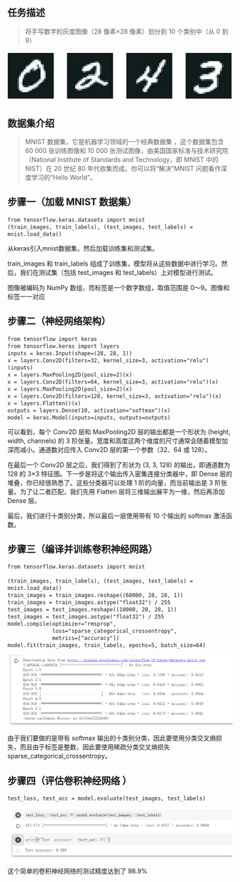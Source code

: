 
## 任务描述
> 将手写数字的灰度图像（28 像素×28 像素）划分到 10 个类别中（从 0 到 9） 

![1682523159047](1.手写数字识别.assets/1682523159047.png)

## 数据集介绍

> MNIST 数据集，它是机器学习领域的一个经典数据集 ，这个数据集包含 60 000 张训练图像和 10 000 张测试图像，由美国国家标准与技术研究院（National Institute of Standards and Technology，即 MNIST 中的 NIST）在 20 世纪 80 年代收集而成。你可以将“解决”MNIST 问题看作深度学习的“Hello World”。



## 步骤一（加载 MNIST 数据集）

```
from tensorflow.keras.datasets import mnist
(train_images, train_labels), (test_images, test_labels) = mnist.load_data()
```

从keras引入mnist数据集，然后加载训练集和测试集。

train_images 和 train_labels 组成了训练集，模型将从这些数据中进行学习。然后，我们在测试集（包括 test_images 和 test_labels）上对模型进行测试。

图像被编码为 NumPy 数组，而标签是一个数字数组，取值范围是 0～9。图像和标签一一对应

## 步骤二（神经网络架构）

```
from tensorflow import keras
from tensorflow.keras import layers
inputs = keras.Input(shape=(28, 28, 1))
x = layers.Conv2D(filters=32, kernel_size=3, activation="relu")(inputs)
x = layers.MaxPooling2D(pool_size=2)(x)
x = layers.Conv2D(filters=64, kernel_size=3, activation="relu")(x)
x = layers.MaxPooling2D(pool_size=2)(x)
x = layers.Conv2D(filters=128, kernel_size=3, activation="relu")(x)
x = layers.Flatten()(x)
outputs = layers.Dense(10, activation="softmax")(x)
model = keras.Model(inputs=inputs, outputs=outputs)
```

可以看到，每个 Conv2D 层和 MaxPooling2D 层的输出都是一个形状为 (height, width, channels) 的 3 阶张量。宽度和高度这两个维度的尺寸通常会随着模型加深而减小。通道数对应传入 Conv2D 层的第一个参数（32、64 或 128）。

在最后一个 Conv2D 层之后，我们得到了形状为 (3, 3, 128) 的输出，即通道数为 128 的 3×3 特征图。下一步是将这个输出传入密集连接分类器中，即 Dense 层的堆叠，你已经很熟悉了。这些分类器可以处理 1 阶的向量，而当前输出是 3 阶张量。为了让二者匹配，我们先用 Flatten 层将三维输出展平为一维，然后再添加 Dense 层。

最后，我们进行十类别分类，所以最后一层使用带有 10 个输出的 softmax 激活函数。

## 步骤三（编译并训练卷积神经网路）

```
from tensorflow.keras.datasets import mnist

(train_images, train_labels), (test_images, test_labels) = mnist.load_data()
train_images = train_images.reshape((60000, 28, 28, 1))
train_images = train_images.astype("float32") / 255
test_images = test_images.reshape((10000, 28, 28, 1))
test_images = test_images.astype("float32") / 255
model.compile(optimizer="rmsprop",
              loss="sparse_categorical_crossentropy",
              metrics=["accuracy"])
model.fit(train_images, train_labels, epochs=5, batch_size=64)
```

![1682523791488](1.手写数字识别.assets/1682523791488.png)

由于我们要做的是带有 softmax 输出的十类别分类，因此要使用分类交叉熵损失，而且由于标签是整数，因此要使用稀疏分类交叉熵损失 sparse_categorical_crossentropy。

## 步骤四（评估卷积神经网络 ）

```
test_loss, test_acc = model.evaluate(test_images, test_labels)
```

![1682523943162](1.手写数字识别.assets/1682523943162.png)

这个简单的卷积神经网络的测试精度达到了 98.9% 

